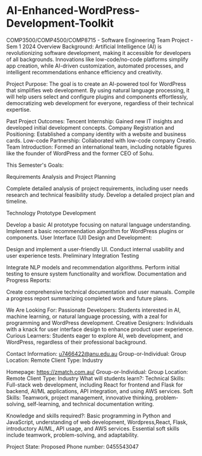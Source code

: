 # AI-Enhanced-WordPress-Development-Toolkit
COMP3500/COMP4500/COMP8715 - Software Engineering Team Project - Sem 1 2024
Overview
Background:
Artificial Intelligence (AI) is revolutionizing software development, making it accessible for developers of all backgrounds. Innovations like low-code/no-code platforms simplify app creation, while AI-driven customization, automated processes, and intelligent recommendations enhance efficiency and creativity.

Project Purpose:
The goal is to create an AI-powered tool for WordPress that simplifies web development. By using natural language processing, it will help users select and configure plugins and components effortlessly, democratizing web development for everyone, regardless of their technical expertise.

Past Project Outcomes:
Tencent Internship: Gained new IT insights and developed initial development concepts.
Company Registration and Positioning: Established a company identity with a website and business cards.
Low-code Partnership: Collaborated with low-code company Creatio.
Team Introduction: Formed an international team, including notable figures like the founder of WordPress and the former CEO of Sohu.

This Semester's Goals:

Requirements Analysis and Project Planning

Complete detailed analysis of project requirements, including user needs research and technical feasibility study.
Develop a detailed project plan and timeline.

Technology Prototype Development

Develop a basic AI prototype focusing on natural language understanding.
Implement a basic recommendation algorithm for WordPress plugins or components.
User Interface (UI) Design and Development:

Design and implement a user-friendly UI.
Conduct internal usability and user experience tests.
Preliminary Integration Testing

Integrate NLP models and recommendation algorithms.
Perform initial testing to ensure system functionality and workflow.
Documentation and Progress Reports:

Create comprehensive technical documentation and user manuals.
Compile a progress report summarizing completed work and future plans.

We Are Looking For:
Passionate Developers: Students interested in AI, machine learning, or natural language processing, with a zeal for programming and WordPress development.
Creative Designers: Individuals with a knack for user interface design to enhance product user experience.
Curious Learners: Students eager to explore AI, web development, and WordPress, regardless of their professional background.

Contact Information:
u7466422@anu.edu.au
Group-or-Individual: Group
Location: Remote
Client Type: Industry

Homepage: https://zmatch.com.au/
Group-or-Individual: Group
Location: Remote
Client Type: Industry
What will students learn?:
Technical Skills: Full-stack web development, including React for frontend and Flask for backend, AI/ML applications, API integration, and using AWS services.
Soft Skills: Teamwork, project management, innovative thinking, problem-solving, self-learning, and technical documentation writing.

Knowledge and skills required?:
Basic programming in Python and JavaScript, understanding of web development, Wordpress,React, Flask, introductory AI/ML, API usage, and AWS services. Essential soft skills include teamwork, problem-solving, and adaptability.

Project State: Proposed
Phone number: 0455543047
